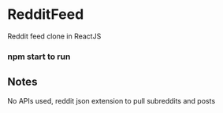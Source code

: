 # RedditFeed
Reddit feed clone in ReactJS

### npm start to run

## Notes
No APIs used, reddit json extension to pull subreddits and posts
